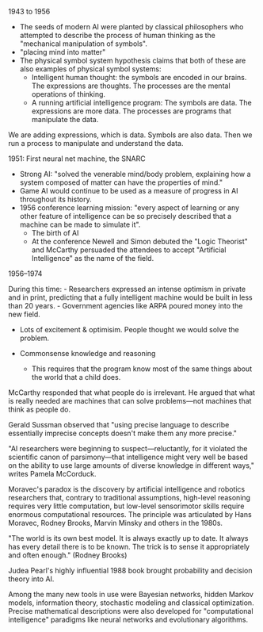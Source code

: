 1943 to 1956

- The seeds of modern AI were planted by classical philosophers who attempted to describe the process of human thinking as the "mechanical manipulation of symbols".
- "placing mind into matter"
- The physical symbol system hypothesis claims that both of these are also examples of physical symbol systems:
	- Intelligent human thought: the symbols are encoded in our brains. The expressions are thoughts. The processes are the mental operations of thinking.
	- A running artificial intelligence program: The symbols are data. The expressions are more data. The processes are programs that manipulate the data.

We are adding expressions, which is data. Symbols are also data. Then we run a process to manipulate and understand the data.

1951: First neural net machine, the SNARC

- Strong AI: "solved the venerable mind/body problem, explaining how a system composed of matter can have the properties of mind."
- Game AI would continue to be used as a measure of progress in AI throughout its history.
- 1956 conference learning mission: "every aspect of learning or any other feature of intelligence can be so precisely described that a machine can be made to simulate it".
	- The birth of AI
	- At the conference Newell and Simon debuted the "Logic Theorist" and McCarthy persuaded the attendees to accept "Artificial Intelligence" as the name of the field.

1956–1974

During this time: 
	- Researchers expressed an intense optimism in private and in print, predicting that a fully intelligent machine would be built in less than 20 years.
	- Government agencies like ARPA poured money into the new field.
- Lots of excitement & optimisim. People thought we would solve the problem.

- Commonsense knowledge and reasoning
	- This requires that the program know most of the same things about the world that a child does.

McCarthy responded that what people do is irrelevant. He argued that what is really needed are machines that can solve problems—not machines that think as people do.

Gerald Sussman observed that "using precise language to describe essentially imprecise concepts doesn't make them any more precise."

"AI researchers were beginning to suspect—reluctantly, for it violated the scientific canon of parsimony—that intelligence might very well be based on the ability to use large amounts of diverse knowledge in different ways," writes Pamela McCorduck.

Moravec's paradox is the discovery by artificial intelligence and robotics researchers that, contrary to traditional assumptions, high-level reasoning requires very little computation, but low-level sensorimotor skills require enormous computational resources. The principle was articulated by Hans Moravec, Rodney Brooks, Marvin Minsky and others in the 1980s.

"The world is its own best model. It is always exactly up to date. It always has every detail there is to be known. The trick is to sense it appropriately and often enough." (Rodney Brooks)

Judea Pearl's highly influential 1988 book brought probability and decision theory into AI.

Among the many new tools in use were Bayesian networks, hidden Markov models, information theory, stochastic modeling and classical optimization. Precise mathematical descriptions were also developed for "computational intelligence" paradigms like neural networks and evolutionary algorithms.

